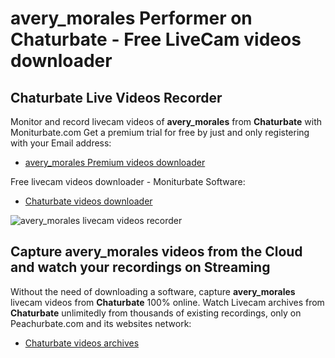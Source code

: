 # avery_morales Performer on Chaturbate - Free LiveCam videos downloader

## Chaturbate Live Videos Recorder

Monitor and record livecam videos of **avery_morales** from **Chaturbate** with Moniturbate.com
Get a premium trial for free by just and only registering with your Email address:
* [avery_morales Premium videos downloader](https://moniturbate.com/request-demo-licence-key.html)

Free livecam videos downloader - Moniturbate Software:
* [Chaturbate videos downloader](https://moniturbate.com/moniturbate-download-software.html)

![avery_morales livecam videos recorder](https://peachurnet.com/templates/moniturbate-software.png)


## Capture avery_morales videos from the Cloud and watch your recordings on Streaming

Without the need of downloading a software, capture **avery_morales** livecam videos from **Chaturbate** 100% online.
Watch Livecam archives from **Chaturbate** unlimitedly from thousands of existing recordings, only on Peachurbate.com and its websites network:
* [Chaturbate videos archives](https://peachurnet.com/)